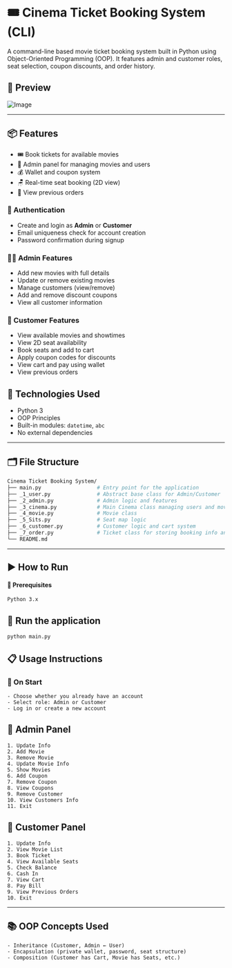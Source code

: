 # 🎟️ Cinema Ticket Booking System (CLI)

A command-line based movie ticket booking system built in Python using Object-Oriented Programming (OOP). It features admin and customer roles, seat selection, coupon discounts, and order history.


## 📸 Preview
![Image](https://github.com/user-attachments/assets/20e56570-fa3d-4b70-9f53-13467b9c9074)

---

## 📦 Features
- 🎟️ Book tickets for available movies
- 🧑 Admin panel for managing movies and users
- 💰 Wallet and coupon system
- 🪑 Real-time seat booking (2D view)
- 📜 View previous orders


### 👤 Authentication
- Create and login as **Admin** or **Customer**
- Email uniqueness check for account creation
- Password confirmation during signup

### 🧑‍💼 Admin Features
- Add new movies with full details
- Update or remove existing movies
- Manage customers (view/remove)
- Add and remove discount coupons
- View all customer information

### 🧍 Customer Features
- View available movies and showtimes
- View 2D seat availability
- Book seats and add to cart
- Apply coupon codes for discounts
- View cart and pay using wallet
- View previous orders


## 🧪 Technologies Used
- Python 3
- OOP Principles
- Built-in modules: `datetime`, `abc`
- No external dependencies


---

## 🗂️ File Structure

```bash
Cinema Ticket Booking System/
├── main.py                  # Entry point for the application
├── _1_user.py               # Abstract base class for Admin/Customer
├── _2_admin.py              # Admin logic and features
├── _3_cinema.py             # Main Cinema class managing users and movies
├── _4_movie.py              # Movie class
├── _5_Sits.py               # Seat map logic
├── _6_customer.py           # Customer logic and cart system
├── _7_order.py              # Ticket class for storing booking info and Cart and past order management
└── README.md
```

---

## ▶️ How to Run
#### 🧰 Prerequisites
    Python 3.x

## 🚀 Run the application
    python main.py

## 📋 Usage Instructions
### 🔐 On Start
    - Choose whether you already have an account
    - Select role: Admin or Customer
    - Log in or create a new account

## 🧑 Admin Panel
    1. Update Info
    2. Add Movie
    3. Remove Movie
    4. Update Movie Info
    5. Show Movies
    6. Add Coupon
    7. Remove Coupon
    8. View Coupons
    9. Remove Customer
    10. View Customers Info
    11. Exit

## 🧍 Customer Panel
    1. Update Info
    2. View Movie List
    3. Book Ticket
    4. View Available Seats
    5. Check Balance
    6. Cash In
    7. View Cart
    8. Pay Bill
    9. View Previous Orders
    10. Exit

---

## 📚 OOP Concepts Used
    - Inheritance (Customer, Admin ← User)
    - Encapsulation (private wallet, password, seat structure)
    - Composition (Customer has Cart, Movie has Seats, etc.)
